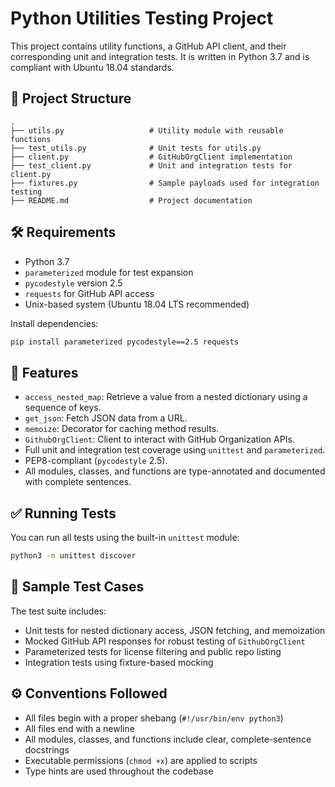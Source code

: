 # Python Utilities Testing Project

This project contains utility functions, a GitHub API client, and their corresponding unit and integration tests. It is written in Python 3.7 and is compliant with Ubuntu 18.04 standards.

## 📁 Project Structure

```
.
├── utils.py                   # Utility module with reusable functions
├── test_utils.py              # Unit tests for utils.py
├── client.py                  # GitHubOrgClient implementation
├── test_client.py             # Unit and integration tests for client.py
├── fixtures.py                # Sample payloads used for integration testing
├── README.md                  # Project documentation
```

## 🛠️ Requirements

- Python 3.7
- `parameterized` module for test expansion
- `pycodestyle` version 2.5
- `requests` for GitHub API access
- Unix-based system (Ubuntu 18.04 LTS recommended)

Install dependencies:

```bash
pip install parameterized pycodestyle==2.5 requests
```

## 📌 Features

- `access_nested_map`: Retrieve a value from a nested dictionary using a sequence of keys.
- `get_json`: Fetch JSON data from a URL.
- `memoize`: Decorator for caching method results.
- `GithubOrgClient`: Client to interact with GitHub Organization APIs.
- Full unit and integration test coverage using `unittest` and `parameterized`.
- PEP8-compliant (`pycodestyle` 2.5).
- All modules, classes, and functions are type-annotated and documented with complete sentences.

## ✅ Running Tests

You can run all tests using the built-in `unittest` module:

```bash
python3 -m unittest discover
```

## 🧪 Sample Test Cases

The test suite includes:

- Unit tests for nested dictionary access, JSON fetching, and memoization
- Mocked GitHub API responses for robust testing of `GithubOrgClient`
- Parameterized tests for license filtering and public repo listing
- Integration tests using fixture-based mocking

## ⚙️ Conventions Followed

- All files begin with a proper shebang (`#!/usr/bin/env python3`)
- All files end with a newline
- All modules, classes, and functions include clear, complete-sentence docstrings
- Executable permissions (`chmod +x`) are applied to scripts
- Type hints are used throughout the codebase
